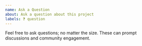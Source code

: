 ```yaml
---
name: Ask a Question
about: Ask a question about this project
labels: ❓ question
---
```


Feel free to ask questions; no matter the size. These can prompt discussions and community engagement.
